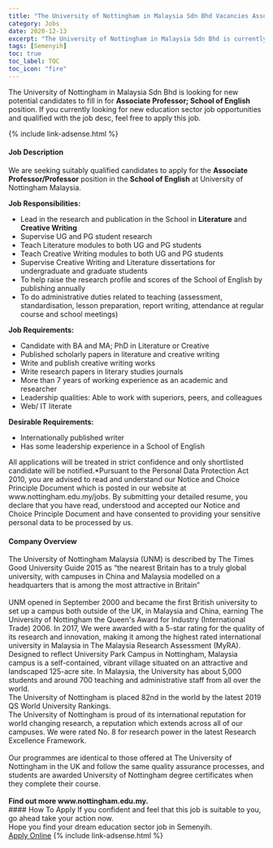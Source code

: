 ```yaml
---
title: "The University of Nottingham in Malaysia Sdn Bhd Vacancies Associate Professor; School of English" 
category: Jobs 
date: 2020-12-13 
excerpt: "The University of Nottingham in Malaysia Sdn Bhd is currently looking for suitable person to fill in the Associate Professor; School of English which positioned at Semenyih" 
tags: [Semenyih] 
toc: true 
toc_label: TOC 
toc_icon: "fire" 
--- 
```


<p>The University of Nottingham in Malaysia Sdn Bhd is looking for new potential candidates to fill in for <b>Associate Professor; School of English</b> position. If you currently looking for new education sector job opportunities and qualified with the job desc, feel free to apply this job.
</p>{% include link-adsense.html %} 
 <div><div><div><h4>Job Description</h4></div></div><div><div><span><div><p>We are seeking suitably qualified candidates to apply for the <strong>Associate Professor/Professor</strong> position in the <strong>School of English</strong> at University of Nottingham Malaysia.</p><p><strong>Job Responsibilities:</strong></p><ul><li>Lead in the research and publication in the School in <strong>Literature</strong> and <strong>Creative Writing</strong></li><li>Supervise UG and PG student research</li><li>Teach Literature modules to both UG and PG students</li><li>Teach Creative Writing modules to both UG and PG students</li><li>Supervise Creative Writing and Literature dissertations for undergraduate and graduate students</li><li>To help raise the research profile and scores of the School of English by publishing annually</li><li>To do administrative duties related to teaching (assessment, standardisation, lesson preparation, report writing, attendance at regular course and school meetings)</li></ul><p><strong>Job Requirements:</strong></p><ul><li>Candidate with BA and MA; PhD in Literature or Creative</li><li>Published scholarly papers in literature and creative writing</li><li>Write and publish creative writing works</li><li>Write research papers in literary studies journals</li><li>More than 7 years of working experience as an academic and researcher</li><li>Leadership qualities: Able to work with superiors, peers, and colleagues</li><li>Web/ IT literate</li></ul><p><strong>Desirable Requirements:</strong></p><ul><li>Internationally published writer</li><li>Has some leadership experience in a School of English</li></ul><p>All applications will be treated in strict confidence and only shortlisted candidate will be notified.*Pursuant to the Personal Data Protection Act 2010, you are advised to read and understand our Notice and Choice Principle Document which is posted in our website at www.nottingham.edu.my/jobs. By submitting your detailed resume, you declare that you have read, understood and accepted our Notice and Choice Principle Document and have consented to providing your sensitive personal data to be processed by us.</p></div></span></div></div></div> 
<div><div><div><h4>Company Overview</h4></div></div><div><div><span><div><div>The University of Nottingham Malaysia (UNM) is described by The Times Good University Guide 2015 as &#8220;the nearest Britain has to a truly global university, with campuses in China and Malaysia modelled on a headquarters that is among the most attractive in Britain&#8221;</div>
<div><br>
UNM opened in September 2000 and became the first British university to set up a campus both outside of the UK, in Malaysia and China, earning The University of Nottingham the Queen's Award for Industry (International Trade) 2006. In 2017, We were awarded with a 5-star rating for the quality of its research and innovation, making it among the highest rated international university in Malaysia in The Malaysia Research Assessment (MyRA).</div>
<div>Designed to reflect University Park Campus in Nottingham, Malaysia campus is a self-contained, vibrant village situated on an attractive and landscaped 125-acre site. In Malaysia, the University has about 5,000 students and around 700 teaching and administrative staff from all over the world.<br>
The University of Nottingham is placed 82nd in the world by the latest 2019 QS World University Rankings.<br>
The University of Nottingham is proud of its international reputation for world changing research, a reputation which extends across all of our campuses. We were rated No. 8 for research power in the latest Research Excellence Framework.</div>
<div><br>
Our programmes are identical to those offered at The University of Nottingham in the UK and follow the same quality assurance processes, and students are awarded University of Nottingham degree certificates when they complete their course.</div>
<div><br>
<strong>Find out more www.nottingham.edu.my.</strong></div></div></span></div></div></div> 
#### How To Apply 
If you confident and feel that this job is suitable to you, go ahead take your action now. <br/> 
Hope you find your dream education sector job in Semenyih. <br/> 
<a href="https://www.jobstreet.com.my/en/job/associate-professor;-school-of-english-4429039?jobId=jobstreet-my-job-4429039&sectionRank=30&token=0~5bd0d02e-2b93-4f50-9100-3ef2e8bf1b00&fr=SRP%20View%20In%20New%20Ta" class="btn btn--info" target="_blank" rel="nofollow noopenner">Apply Online</a> 
{% include link-adsense.html %} 